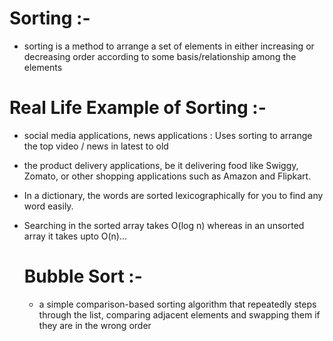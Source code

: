 # Sorting :-

- sorting is a method to arrange a set of elements in either increasing or decreasing order according to some basis/relationship among the elements

# Real Life Example of Sorting :-

- social media applications, news applications : Uses sorting to arrange the top video / news in latest to old

- the product delivery applications, be it delivering food like Swiggy, Zomato, or other shopping applications such as Amazon and Flipkart.

-  In a dictionary, the words are sorted lexicographically for you to find any word easily. 

- Searching in the sorted array takes O(log n)  whereas in an unsorted array it takes upto O(n)...


  # Bubble Sort :-
   
   - a simple comparison-based sorting algorithm that repeatedly steps through the list, comparing adjacent elements and swapping them if they are in the wrong order


   